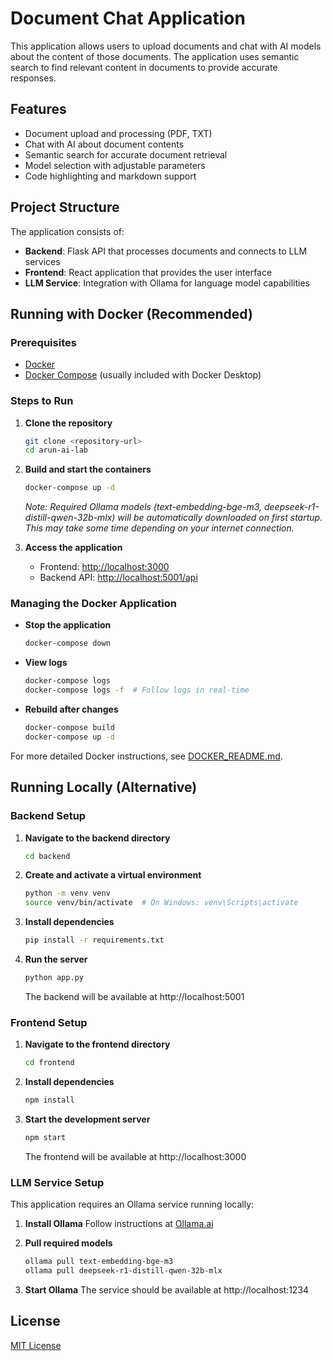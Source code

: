 # Document Chat Application

This application allows users to upload documents and chat with AI models about the content of those documents. The application uses semantic search to find relevant content in documents to provide accurate responses.

## Features

- Document upload and processing (PDF, TXT)
- Chat with AI about document contents
- Semantic search for accurate document retrieval
- Model selection with adjustable parameters
- Code highlighting and markdown support

## Project Structure

The application consists of:

- **Backend**: Flask API that processes documents and connects to LLM services
- **Frontend**: React application that provides the user interface
- **LLM Service**: Integration with Ollama for language model capabilities

## Running with Docker (Recommended)

### Prerequisites

- [Docker](https://docs.docker.com/get-docker/)
- [Docker Compose](https://docs.docker.com/compose/install/) (usually included with Docker Desktop)

### Steps to Run

1. **Clone the repository**
   ```bash
   git clone <repository-url>
   cd arun-ai-lab
   ```

2. **Build and start the containers**
   ```bash
   docker-compose up -d
   ```
   *Note: Required Ollama models (text-embedding-bge-m3, deepseek-r1-distill-qwen-32b-mlx) will be automatically downloaded on first startup. This may take some time depending on your internet connection.*

3. **Access the application**
   - Frontend: [http://localhost:3000](http://localhost:3000)
   - Backend API: [http://localhost:5001/api](http://localhost:5001/api)

### Managing the Docker Application

- **Stop the application**
  ```bash
  docker-compose down
  ```

- **View logs**
  ```bash
  docker-compose logs
  docker-compose logs -f  # Follow logs in real-time
  ```

- **Rebuild after changes**
  ```bash
  docker-compose build
  docker-compose up -d
  ```

For more detailed Docker instructions, see [DOCKER_README.md](DOCKER_README.md).

## Running Locally (Alternative)

### Backend Setup

1. **Navigate to the backend directory**
   ```bash
   cd backend
   ```

2. **Create and activate a virtual environment**
   ```bash
   python -m venv venv
   source venv/bin/activate  # On Windows: venv\Scripts\activate
   ```

3. **Install dependencies**
   ```bash
   pip install -r requirements.txt
   ```

4. **Run the server**
   ```bash
   python app.py
   ```
   The backend will be available at http://localhost:5001

### Frontend Setup

1. **Navigate to the frontend directory**
   ```bash
   cd frontend
   ```

2. **Install dependencies**
   ```bash
   npm install
   ```

3. **Start the development server**
   ```bash
   npm start
   ```
   The frontend will be available at http://localhost:3000

### LLM Service Setup

This application requires an Ollama service running locally:

1. **Install Ollama**
   Follow instructions at [Ollama.ai](https://ollama.ai/)

2. **Pull required models**
   ```bash
   ollama pull text-embedding-bge-m3
   ollama pull deepseek-r1-distill-qwen-32b-mlx
   ```

3. **Start Ollama**
   The service should be available at http://localhost:1234

## License

[MIT License](LICENSE)
